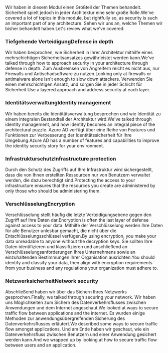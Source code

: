 <span data-ttu-id="409f3-101">Wir haben in diesem Modul einen Großteil der Themen behandelt. Sicherheit spielt jedoch in jeder Architektur eine sehr große Rolle.</span><span class="sxs-lookup"><span data-stu-id="409f3-101">We've covered a lot of topics in this module, but rightfully so, as security is such an important part of any architecture.</span></span> <span data-ttu-id="409f3-102">Sehen wir uns an, welche Themen wir bisher behandelt haben.</span><span class="sxs-lookup"><span data-stu-id="409f3-102">Let's review what we've covered.</span></span>

### <a name="defense-in-depth"></a><span data-ttu-id="409f3-103">Tiefgehende Verteidigung</span><span class="sxs-lookup"><span data-stu-id="409f3-103">Defense in depth</span></span>

<span data-ttu-id="409f3-104">Wir haben besprochen, wie Sicherheit in Ihrer Architektur mithilfe eines mehrschichtigen Sicherheitsansatzes gewährleistet werden kann.</span><span class="sxs-lookup"><span data-stu-id="409f3-104">We've talked through how to approach security in your architecture through defense in depth.</span></span> <span data-ttu-id="409f3-105">Zum Ausbremsen von Angreifern reicht es nicht aus, nur Firewalls und Antischadsoftware zu nutzen.</span><span class="sxs-lookup"><span data-stu-id="409f3-105">Looking only at firewalls or antimalware alone isn't enough to slow down attackers.</span></span> <span data-ttu-id="409f3-106">Verwenden Sie einen mehrschichtigen Ansatz, und sorgen Sie in jeder Schicht für Sicherheit.</span><span class="sxs-lookup"><span data-stu-id="409f3-106">Use a layered approach and address security at each layer.</span></span>

### <a name="identity-management"></a><span data-ttu-id="409f3-107">Identitätsverwaltung</span><span class="sxs-lookup"><span data-stu-id="409f3-107">Identity management</span></span>

<span data-ttu-id="409f3-108">Wir haben bereits die Identitätsverwaltung besprochen und wie Identität zu einem integralen Bestandteil der Architektur wird.</span><span class="sxs-lookup"><span data-stu-id="409f3-108">We've talked through identity management, and how identity becomes an integral piece of the architectural puzzle.</span></span> <span data-ttu-id="409f3-109">Azure AD verfügt über eine Reihe von Features und Funktionen zur Verbesserung der Identitätssicherheit für Ihre Umgebung.</span><span class="sxs-lookup"><span data-stu-id="409f3-109">Azure AD has a number of features and capabilities to improve the identity security story for your environment.</span></span>

### <a name="infrastructure-protection"></a><span data-ttu-id="409f3-110">Infrastrukturschutz</span><span class="sxs-lookup"><span data-stu-id="409f3-110">Infrastructure protection</span></span>

<span data-ttu-id="409f3-111">Durch den Schutz des Zugriffs auf Ihre Infrastruktur wird sichergestellt, dass die von Ihnen erstellten Ressourcen nur von Benutzern verwaltet werden, die dazu berechtigt sind.</span><span class="sxs-lookup"><span data-stu-id="409f3-111">Protecting the access to your infrastructure ensures that the resources you create are administered by only those who should be administering them.</span></span>

### <a name="encryption"></a><span data-ttu-id="409f3-112">Verschlüsselung</span><span class="sxs-lookup"><span data-stu-id="409f3-112">Encryption</span></span>

<span data-ttu-id="409f3-113">Verschlüsselung stellt häufig die letzte Verteidigungsebene gegen den Zugriff auf Ihre Daten dar.</span><span class="sxs-lookup"><span data-stu-id="409f3-113">Encryption is often the last layer of defense against access to your data.</span></span> <span data-ttu-id="409f3-114">Mithilfe der Verschlüsselung werden Ihre Daten für alle Benutzer unlesbar gemacht, die nicht über die Entschlüsselungsschlüssel verfügen.</span><span class="sxs-lookup"><span data-stu-id="409f3-114">By using encryption, you make your data unreadable to anyone without the decryption keys.</span></span> <span data-ttu-id="409f3-115">Sie sollten Ihre Daten identifizieren und klassifizieren und anschließend an Verschlüsselungsanforderungen Ihres Unternehmens sowie an einzuhaltenden Bestimmungen Ihrer Organisation ausrichten.</span><span class="sxs-lookup"><span data-stu-id="409f3-115">You should identify and classify your data, then align with encryption requirements from your business and any regulations your organization must adhere to.</span></span>

### <a name="network-security"></a><span data-ttu-id="409f3-116">Netzwerksicherheit</span><span class="sxs-lookup"><span data-stu-id="409f3-116">Network security</span></span>

<span data-ttu-id="409f3-117">Abschließend haben wir über das Sichern Ihres Netzwerks gesprochen.</span><span class="sxs-lookup"><span data-stu-id="409f3-117">Finally, we talked through securing your network.</span></span> <span data-ttu-id="409f3-118">Wir haben uns Möglichkeiten zum Sichern des Datenverkehrsflusses zwischen Anwendungen und dem Internet angeschaut.</span><span class="sxs-lookup"><span data-stu-id="409f3-118">We looked at ways to secure traffic flow between applications and the internet.</span></span> <span data-ttu-id="409f3-119">Es wurden einige Methoden zur anwendungsübergreifenden Sicherung des Datenverkehrsflusses erläutert.</span><span class="sxs-lookup"><span data-stu-id="409f3-119">We described some ways to secure traffic flow amongst applications.</span></span> <span data-ttu-id="409f3-120">Und am Ende haben wir geschaut, wie ein Datenverkehrsfluss zwischen Benutzern und einer Anwendung gesichert werden kann.</span><span class="sxs-lookup"><span data-stu-id="409f3-120">And we wrapped up by looking at how to secure traffic flow between users and an application.</span></span>
